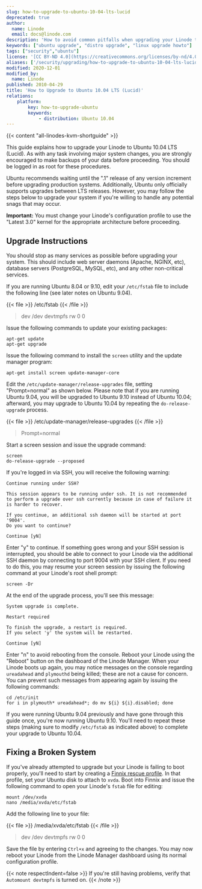 ```yaml
---
slug: how-to-upgrade-to-ubuntu-10-04-lts-lucid
deprecated: true
author:
  name: Linode
  email: docs@linode.com
description: 'How to avoid common pitfalls when upgrading your Linode to Ubuntu 10.04 LTS.'
keywords: ["ubuntu upgrade", "distro upgrade", "linux upgrade howto"]
tags: ["security","ubuntu"]
license: '[CC BY-ND 4.0](https://creativecommons.org/licenses/by-nd/4.0)'
aliases: ['/security/upgrading/how-to-upgrade-to-ubuntu-10-04-lts-lucid/','/upgrading/upgrade-to-ubuntu-10-04-lucid/']
modified: 2020-12-01
modified_by:
  name: Linode
published: 2010-04-29
title: 'How to Upgrade to Ubuntu 10.04 LTS (Lucid)'
relations:
    platform:
        key: how-to-upgrade-ubuntu
        keywords:
            - distribution: Ubuntu 10.04
---
```


{{< content "all-linodes-kvm-shortguide" >}}

This guide explains how to upgrade your Linode to Ubuntu 10.04 LTS (Lucid). As with any task involving major system changes, you are strongly encouraged to make backups of your data before proceeding. You should be logged in as root for these procedures.

Ubuntu recommends waiting until the ".1" release of any version increment before upgrading production systems. Additionally, Ubuntu only officially supports upgrades between LTS releases. However, you may follow the steps below to upgrade your system if you're willing to handle any potential snags that may occur.

**Important:** You must change your Linode's configuration profile to use the "Latest 3.0" kernel for the appropriate architecture before proceeding.

## Upgrade Instructions

You should stop as many services as possible before upgrading your system. This should include web server daemons (Apache, NGINX, etc), database servers (PostgreSQL, MySQL, etc), and any other non-critical services.

If you are running Ubuntu 8.04 or 9.10, edit your `/etc/fstab` file to include the following line (see later notes on Ubuntu 9.04).

{{< file >}}
/etc/fstab
{{< /file >}}

> dev /dev devtmpfs rw 0 0

Issue the following commands to update your existing packages:

    apt-get update
    apt-get upgrade

Issue the following command to install the `screen` utility and the update manager program:

    apt-get install screen update-manager-core

Edit the `/etc/update-manager/release-upgrades` file, setting "Prompt=normal" as shown below. Please note that if you are running Ubuntu 9.04, you will be upgraded to Ubuntu 9.10 instead of Ubuntu 10.04; afterward, you may upgrade to Ubuntu 10.04 by repeating the `do-release-upgrade` process.

{{< file >}}
/etc/update-manager/release-upgrades
{{< /file >}}

> Prompt=normal

Start a screen session and issue the upgrade command:

    screen
    do-release-upgrade --proposed

If you're logged in via SSH, you will receive the following warning:

    Continue running under SSH?

    This session appears to be running under ssh. It is not recommended
    to perform a upgrade over ssh currently because in case of failure it
    is harder to recover.

    If you continue, an additional ssh daemon will be started at port
    '9004'.
    Do you want to continue?

    Continue [yN]

Enter "y" to continue. If something goes wrong and your SSH session is interrupted, you should be able to connect to your Linode via the additional SSH daemon by connecting to port 9004 with your SSH client. If you need to do this, you may resume your screen session by issuing the following command at your Linode's root shell prompt:

    screen -Dr

At the end of the upgrade process, you'll see this message:

    System upgrade is complete.

    Restart required

    To finish the upgrade, a restart is required.
    If you select 'y' the system will be restarted.

    Continue [yN]

Enter "n" to avoid rebooting from the console. Reboot your Linode using the "Reboot" button on the dashboard of the Linode Manager. When your Linode boots up again, you may notice messages on the console regarding `ureadahead` and `plymouthd` being killed; these are not a cause for concern. You can prevent such messages from appearing again by issuing the following commands:

    cd /etc/init
    for i in plymouth* ureadahead*; do mv ${i} ${i}.disabled; done

If you were running Ubuntu 9.04 previously and have gone through this guide once, you're now running Ubuntu 9.10. You'll need to repeat these steps (making sure to modify `/etc/fstab` as indicated above) to complete your upgrade to Ubuntu 10.04.

## Fixing a Broken System

If you've already attempted to upgrade but your Linode is failing to boot properly, you'll need to start by creating a [Finnix rescue profile](/docs/guides/rescue-and-rebuild/). In that profile, set your Ubuntu disk to attach to `xvda`. Boot into Finnix and issue the following command to open your Linode's `fstab` file for editing:

    mount /dev/xvda
    nano /media/xvda/etc/fstab

Add the following line to your file:

{{< file >}}
/media/xvda/etc/fstab
{{< /file >}}

> dev /dev devtmpfs rw 0 0

Save the file by entering `Ctrl+x` and agreeing to the changes. You may now reboot your Linode from the Linode Manager dashboard using its normal configuration profile.

 {{< note respectIndent=false >}}
If you're still having problems, verify that `Automount devtmpfs` is turned on.
{{< /note >}}

